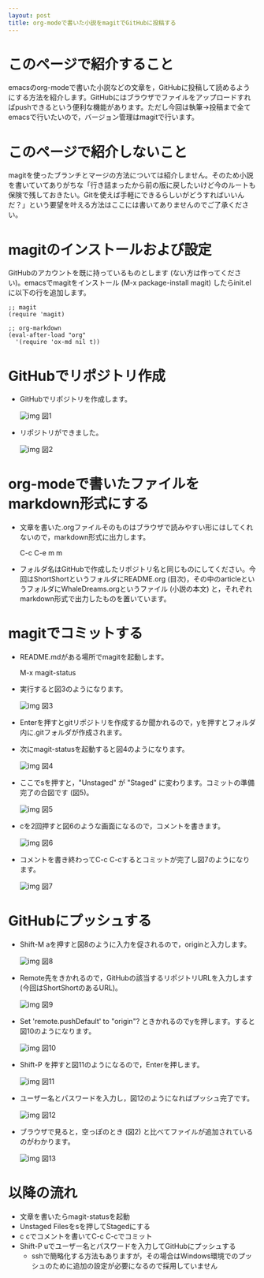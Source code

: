 ```yaml
---
layout: post
title: org-modeで書いた小説をmagitでGitHubに投稿する
---
```


# このページで紹介すること

emacsのorg-modeで書いた小説などの文章を，GitHubに投稿して読めるようにする方法を紹介します。GitHubにはブラウザでファイルをアップロードすればpushできるという便利な機能があります。ただし今回は執筆→投稿まで全てemacsで行いたいので，バージョン管理はmagitで行います。

# このページで紹介しないこと

magitを使ったブランチとマージの方法については紹介しません。そのため小説を書いていてありがちな「行き詰まったから前の版に戻したいけど今のルートも保険で残しておきたい。Gitを使えば手軽にできるらしいがどうすればいいんだ？」という要望を叶える方法はここには書いてありませんのでご了承ください。

# magitのインストールおよび設定

GitHubのアカウントを既に持っているものとします (ない方は作ってください)。emacsでmagitをインストール (M-x package-install magit) したらinit.elに以下の行を追加します。

    ;; magit
    (require 'magit)
    
    ;; org-markdown
    (eval-after-load "org"
      '(require 'ox-md nil t))

# GitHubでリポジトリ作成

-   GitHubでリポジトリを作成します。
    
    ![img](https://github.com/jamcha-aa/jamcha-aa.github.io/blob/master/_posts/20160831imgs/01.png) 図1

-   リポジトリができました。
    
    ![img](https://github.com/jamcha-aa/jamcha-aa.github.io/blob/master/_posts/20160831imgs/02.png) 図2

# org-modeで書いたファイルをmarkdown形式にする

-   文章を書いた.orgファイルそのものはブラウザで読みやすい形にはしてくれないので，markdown形式に出力します。

    C-c C-e m m

-   フォルダ名はGitHubで作成したリポジトリ名と同じものにしてください。今回はShortShortというフォルダにREADME.org (目次)，その中のarticleというフォルダにWhaleDreams.orgというファイル (小説の本文) と，それぞれmarkdown形式で出力したものを置いています。

# magitでコミットする

-   README.mdがある場所でmagitを起動します。

    M-x magit-status

-   実行すると図3のようになります。
    
    ![img](https://github.com/jamcha-aa/jamcha-aa.github.io/blob/master/_posts/20160831imgs/03.png) 図3

-   Enterを押すとgitリポジトリを作成するか聞かれるので，yを押すとフォルダ内に.gitフォルダが作成されます。

-   次にmagit-statusを起動すると図4のようになります。
    
    ![img](https://github.com/jamcha-aa/jamcha-aa.github.io/blob/master/_posts/20160831imgs/04.png) 図4

-   ここでsを押すと，"Unstaged" が "Staged" に変わります。コミットの準備完了の合図です (図5)。
    
    ![img](https://github.com/jamcha-aa/jamcha-aa.github.io/blob/master/_posts/20160831imgs/05.png) 図5

-   cを2回押すと図6のような画面になるので，コメントを書きます。
    
    ![img](https://github.com/jamcha-aa/jamcha-aa.github.io/blob/master/_posts/20160831imgs/06.png) 図6

-   コメントを書き終わってC-c C-cするとコミットが完了し図7のようになります。
    
    ![img](https://github.com/jamcha-aa/jamcha-aa.github.io/blob/master/_posts/20160831imgs/07.png) 図7

# GitHubにプッシュする

-   Shift-M aを押すと図8のように入力を促されるので，originと入力します。
    
    ![img](https://github.com/jamcha-aa/jamcha-aa.github.io/blob/master/_posts/20160831imgs/08.png) 図8

-   Remote先をきかれるので，GitHubの該当するリポジトリURLを入力します (今回はShortShortのあるURL)。
    
    ![img](https://github.com/jamcha-aa/jamcha-aa.github.io/blob/master/_posts/20160831imgs/09.png) 図9

-   Set 'remote.pushDefault' to "origin"? ときかれるのでyを押します。すると図10のようになります。
    
    ![img](https://github.com/jamcha-aa/jamcha-aa.github.io/blob/master/_posts/20160831imgs/10.png) 図10

-   Shift-P を押すと図11のようになるので，Enterを押します。
    
    ![img](https://github.com/jamcha-aa/jamcha-aa.github.io/blob/master/_posts/20160831imgs/11.png) 図11

-   ユーザー名とパスワードを入力し，図12のようになればプッシュ完了です。
    
    ![img](https://github.com/jamcha-aa/jamcha-aa.github.io/blob/master/_posts/20160831imgs/12.png) 図12

-   ブラウザで見ると，空っぽのとき (図2) と比べてファイルが追加されているのがわかります。
    
    ![img](https://github.com/jamcha-aa/jamcha-aa.github.io/blob/master/_posts/20160831imgs/13.png) 図13

# 以降の流れ

-   文章を書いたらmagit-statusを起動
-   Unstaged Filesをsを押してStagedにする
-   c cでコメントを書いてC-c C-cでコミット
-   Shift-P uでユーザー名とパスワードを入力してGitHubにプッシュする
    -   sshで簡略化する方法もありますが，その場合はWindows環境でのプッシュのために追加の設定が必要になるので採用していません